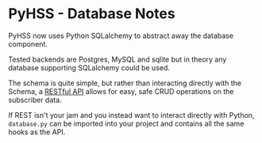 # PyHSS - Database Notes
PyHSS now uses Python SQLalchemy to abstract away the database component.

Tested backends are Postgres, MySQL and sqlite but in theory any database supporting SQLalchemy could be used.

The schema is quite simple, but rather than interacting directly with the Schema, a [RESTful API](API.md) allows for easy, safe CRUD operations on the subscriber data.

If REST isn't your jam and you instead want to interact directly with Python, `database.py` can be imported into your project and contains all the same hooks as the API.
